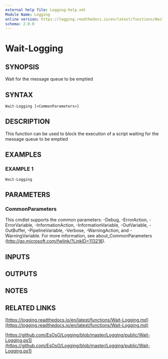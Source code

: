 ```yaml
---
external help file: Logging-help.xml
Module Name: Logging
online version: https://logging.readthedocs.io/en/latest/functions/Wait-Logging.md
schema: 2.0.0
---
```


# Wait-Logging

## SYNOPSIS
Wait for the message queue to be emptied

## SYNTAX

```
Wait-Logging [<CommonParameters>]
```

## DESCRIPTION
This function can be used to block the execution of a script waiting for the message queue to be emptied

## EXAMPLES

### EXAMPLE 1
```
Wait-Logging
```

## PARAMETERS

### CommonParameters
This cmdlet supports the common parameters: -Debug, -ErrorAction, -ErrorVariable, -InformationAction, -InformationVariable, -OutVariable, -OutBuffer, -PipelineVariable, -Verbose, -WarningAction, and -WarningVariable. For more information, see about_CommonParameters (http://go.microsoft.com/fwlink/?LinkID=113216).

## INPUTS

## OUTPUTS

## NOTES

## RELATED LINKS

[https://logging.readthedocs.io/en/latest/functions/Wait-Logging.md](https://logging.readthedocs.io/en/latest/functions/Wait-Logging.md)

[https://github.com/EsOsO/Logging/blob/master/Logging/public/Wait-Logging.ps1](https://github.com/EsOsO/Logging/blob/master/Logging/public/Wait-Logging.ps1)

